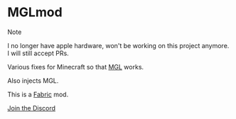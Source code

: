 # MGLmod

> [!NOTE]
> I no longer have apple hardware, won't be working on this project anymore. I will still accept PRs.

Various fixes for Minecraft so that [MGL](https://github.com/openglonmetal/MGL) works.

Also injects MGL.

This is a [Fabric](https://fabricmc.net/) mod.

[Join the Discord](https://discord.gg/D9UZWKfggC)
